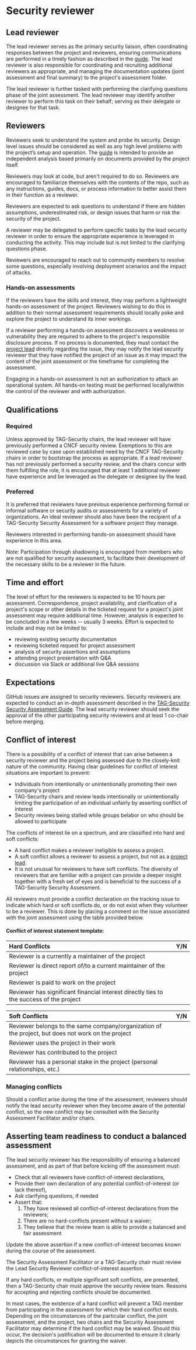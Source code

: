 # Security reviewer

## Lead reviewer

The lead reviewer serves as the primary security liaison,
often coordinating responses between the project and reviewers, ensuring
communications are performed in a timely fashion as described in the
[guide](./).  The lead reviewer is also responsible for coordinating
and recruiting additional reviewers as appropriate, and managing the
documentation updates (joint assessment and final summary) to the project's
assessment folder.

The lead reviewer is further tasked with performing the clarifying
questions phase of the joint assessment.  The lead reviewer may identify
another reviewer to perform this task  on their behalf; serving as their
delegate or designee for that task.

## Reviewers

Reviewers seek to understand the system and probe its security.
Design level issues should be considered as well as any high
level problems with the project’s setup and operation. The [guide](./)
is intended to provide an independent analysis based primarily on documents
provided by the project itself.

Reviewers may look at code, but aren't required to do so. Reviewers are
encouraged to familiarize themselves with the contents of the repo, such as
 any instructions, guides, docs, or process information to better assist
 them in their function as a reviewer.

Reviewers are expected to ask questions to understand if there are hidden
assumptions, underestimated risk, or design issues that harm or risk
the security of the project.

A reviewer may be delegated to perform specific tasks by the lead security
reviewer in order to ensure the appropriate experience is leveraged in conducting
the activity.  This may include but is not limited to the clarifying
questions phase.

Reviewers are encouraged to reach out to community members to resolve
some questions, especially involving deployment scenarios and the impact
of attacks.

### Hands-on assessments

If the reviewers have the skills and interest, they may perform a
lightweight hands-on assessment of the project. Reviewers wishing to do this in
addition to their normal assessment requirements should locally poke and explore
the project to understand its inner workings.

If a reviewer performing a hands-on assessment discovers a weakness or vulnerability
they are required to adhere to the project's responsible disclosure process.
If no process is documented, they must contact the [project lead](project-lead.md) directly
regarding the issue, they may notify the lead security reviewer that they have
notified the project of an issue as it may impact the content of the joint
assessment or the timeframe for completing the assessment.

Engaging in a hands-on assessment is not an authorization to attack an operational
system.  All hands-on testing must be performed locally/within the control
of the reviewer and with authorization.

## Qualifications

### Required

Unless approved by TAG-Security chairs, the lead reviewer will have previously
performed a CNCF security review.  Exemptions to this are reviewed case by
case upon established need by the CNCF TAG-Security chairs in order to bootstrap
the process as appropriate.  If a lead reviewer has not previously performed a
security review, and the chairs concur with them fulfilling the role, it is
encouraged that at least 1 additional reviewer have experience and be leveraged
as the delegate or designee by the lead.

### Preferred

It is preferred that reviewers have previous experience performing formal or informal
software or security audits or assessments for a variety of organizations.  An
ideal reviewer should also have been the recipient of a TAG-Security Security
Assessment for a software project they manage.

Reviewers interested in performing hands-on assessment should have experience in this
area.

Note: Participation through shadowing is encouraged from members who are not
qualified for security assessment, to facilitate their development of the necessary
skills to be a reviewer in the future.

## Time and effort

The level of effort for the reviewers is expected to be 10 hours per assessment.
Correspondence, project availability, and clarification of a project's scope
or other details in the ticketed request for a project's joint assessment may
require additional time. However, analysis is expected to be concluded in a
few weeks -- usually 3 weeks.  Effort is expected to include and may not be
limited to:
* reviewing existing security documentation
* reviewing ticketed request for project assessment
* analysis of security assertions and assumptions
* attending project presentation with Q&A
* discussion via Slack or additional live Q&A sessions

## Expectations

GitHub issues are assigned to security reviewers. Security reviewers are
expected to conduct an in-depth assessment described in the [TAG-Security Security Assessment Guide](./).
 The lead security reviewer should seek the approval of the other
participating security reviewers and at least 1 co-chair before merging.

## Conflict of interest

There is a possibility of a conflict of interest that can arise between a
security reviewer and the project being assessed due to the closely-knit nature
of the community. Having clear guidelines for conflict of interest situations
are important to prevent:
- Individuals from intentionally or unintentionally promoting their own
company's project
- TAG-Security chairs and review leads intentionally or
unintentionally limiting the participation of an individual unfairly by
asserting conflict of interest
- Security reviews being stalled while groups belabor on who should be allowed
to participate

The conflicts of interest lie on a spectrum, and are classified into hard and
soft conflicts:
* A hard conflict makes a reviewer ineligible to assess a project.
* A soft conflict allows a reviewer to assess a project, but not as a
[project lead](./project-lead.md).
* It is not unusual for reviewers to have soft conflicts. The diversity of
reviewers that are familiar with a project can provide a deeper insight
together with a fresh set of eyes and is beneficial to the success of a 
TAG-Security Security Assessment.

All reviewers must provide a conflict declaration on the tracking issue to
indicate which hard or soft conflicts do, or do not exist when they volunteer
to be a reviewer.  This is done by placing a comment on the issue associated
with the joint assessment using the table provided below.

#### Conflict of interest statement template:
| Hard Conflicts | Y/N |
| :------------- | :-: |
| Reviewer is a currently a maintainer of the project |  |
| Reviewer is direct report of/to a current maintainer of the project |  |
| Reviewer is paid to work on the project |  |
| Reviewer has significant financial interest directly ties to the success of the project |  |


| Soft Conflicts | Y/N |
| :------------- | :-: |
| Reviewer belongs to the same company/organization of the project, but does not work on the project |  |
| Reviewer uses the project in their work |  |
| Reviewer has contributed to the project |  |
| Reviewer has a personal stake in the project (personal relationships, etc.) |  |

### Managing conflicts

Should a conflict arise during the time of the assessment, reviewers should notify
the lead security reviewer when they become aware of the potential conflict,
so the new conflict may be consulted with the Security Assessment Facilitator 
and/or chairs.

## Asserting team readiness to conduct a balanced assessment

The lead security reviewer has the responsibility of ensuring a balanced assessment,
and as part of that before kicking off the assessment must:
* Check that all reviewers have conflict-of-interest declarations,
* Provide their own declaration of any potential conflict-of-interest
(or lack thereof),
* Ask clarifying questions, if needed
* Assert that:
  1. They have reviewed all conflict-of-interest declarations from the reviewers;
  2. There are no hard-conflicts present without a waiver;
  3. They believe that the review team is able to provide a balanced and fair
  assessment

Update the above assertion if a new conflict-of-interest becomes known during
the course of the assessment.

The Security Assessment Facilitator or a TAG-Security chair must review the
Lead Security Reviewer conflict-of-interest assertion.

If any hard conflicts, or multiple significant soft conflicts, are presented,
then a TAG-Security chair must approve the security review team. Reasons for
 accepting and rejecting conflicts should be documented.

In most cases, the existence of a hard conflict will prevent a TAG member from
participating in the assessment for which their hard conflict exists. Depending
 on the circumstances of the particular conflict, the joint assessment, and the project,
 two chairs and the Security Assessment Facilitator may determine if the hard conflict
may be waived.  Should this occur, the decision's justification will be documented
 to ensure it clearly depicts the circumstances for granting the waiver.

